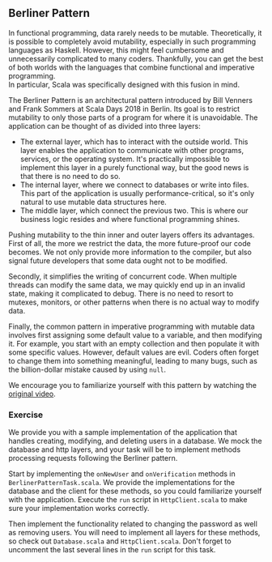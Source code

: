 ## Berliner Pattern 

In functional programming, data rarely needs to be mutable. 
Theoretically, it is possible to completely avoid mutability, especially in such programming languages as Haskell. 
However, this might feel cumbersome and unnecessarily complicated to many coders. 
Thankfully, you can get the best of both worlds with the languages that combine functional and imperative programming.   
In particular, Scala was specifically designed with this fusion in mind. 

The Berliner Pattern is an architectural pattern introduced by Bill Venners and Frank Sommers at Scala Days 2018 in Berlin.
Its goal is to restrict mutability to only those parts of a program for where it is unavoidable.
The application can be thought of as divided into three layers: 

* The external layer, which has to interact with the outside world. 
  This layer enables the application to communicate with other programs, services, or the operating system.
  It's practically impossible to implement this layer in a purely functional way, 
  but the good news is that there is no need to do so. 
* The internal layer, where we connect to databases or write into files. 
  This part of the application is usually performance-critical, so it's only natural to use mutable data structures here. 
* The middle layer, which connect the previous two. 
  This is where our business logic resides and where functional programming shines. 
  
Pushing mutability to the thin inner and outer layers offers its advantages. 
First of all, the more we restrict the data, the more future-proof our code becomes. 
We not only provide more information to the compiler, but also signal future developers that some data ought not to be modified.

Secondly, it simplifies the writing of concurrent code. 
When multiple threads can modify the same data, we may quickly end up in an invalid state, making it complicated to debug. 
There is no need to resort to mutexes, monitors, or other patterns when there is no actual way to modify data. 

Finally, the common pattern in imperative programming with mutable data involves first assigning some default value to a variable,
and then modifying it. 
For example, you start with an empty collection and then populate it with some specific values. 
However, default values are evil. 
Coders often forget to change them into something meaningful, leading to many bugs, such as 
the billion-dollar mistake caused by using `null`. 

We encourage you to familiarize yourself with this pattern by watching the [original video](https://www.youtube.com/watch?v=DhNw60hxCeY).

### Exercise

We provide you with a sample implementation of the application that handles creating, modifying, and deleting users in a database. 
We mock the database and http layers, and your task will be to implement methods processing requests following the Berliner pattern.

Start by implementing the `onNewUser` and `onVerification` methods in `BerlinerPatternTask.scala`.
We provide the implementations for the database and the client for these methods, so you could familiarize yourself
with the application.
Execute the `run` script in `HttpClient.scala` to make sure your implementation works correctly.

Then implement the functionality related to changing the password as well as removing users. 
You will need to implement all layers for these methods, so check out `Database.scala` and `HttpClient.scala`. 
Don't forget to uncomment the last several lines in the `run` script for this task. 
